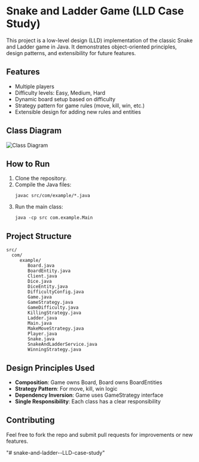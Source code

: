 # Snake and Ladder Game (LLD Case Study)

This project is a low-level design (LLD) implementation of the classic Snake and Ladder game in Java. It demonstrates object-oriented principles, design patterns, and extensibility for future features.

## Features

- Multiple players
- Difficulty levels: Easy, Medium, Hard
- Dynamic board setup based on difficulty
- Strategy pattern for game rules (move, kill, win, etc.)
- Extensible design for adding new rules and entities

## Class Diagram

![Class Diagram]([](https://drive.google.com/file/d/13ZudxictHPccnTp-AAIEMDvaSV3WmDhH/view))

## How to Run

1. Clone the repository.
2. Compile the Java files:
   ```
   javac src/com/example/*.java
   ```
3. Run the main class:
   ```
   java -cp src com.example.Main
   ```

## Project Structure

```
src/
  com/
	 example/
		Board.java
		BoardEntity.java
		Client.java
		Dice.java
		DiceEntity.java
		DifficultyConfig.java
		Game.java
		GameStrategy.java
		GameDifficulty.java
		KillingStrategy.java
		Ladder.java
		Main.java
		MakeMoveStrategy.java
		Player.java
		Snake.java
		SnakeAndLadderService.java
		WinningStrategy.java
```

## Design Principles Used

- **Composition**: Game owns Board, Board owns BoardEntities
- **Strategy Pattern**: For move, kill, win logic
- **Dependency Inversion**: Game uses GameStrategy interface
- **Single Responsibility**: Each class has a clear responsibility

## Contributing

Feel free to fork the repo and submit pull requests for improvements or new features.

"# snake-and-ladder--LLD-case-study"
